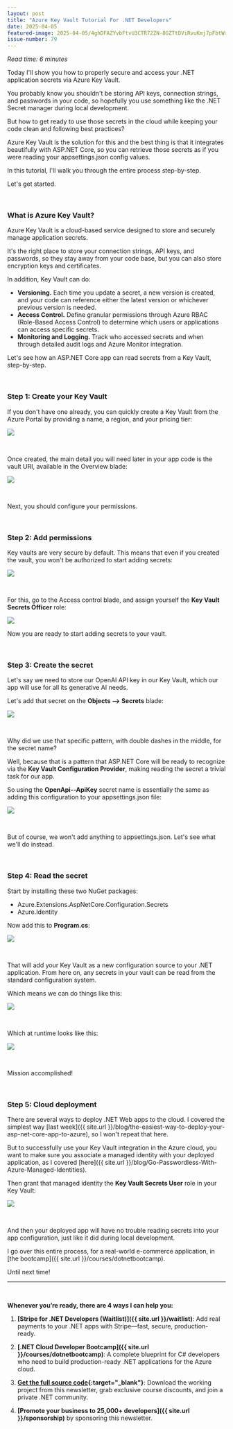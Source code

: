 ```yaml
---
layout: post
title: "Azure Key Vault Tutorial For .NET Developers"
date: 2025-04-05
featured-image: 2025-04-05/4ghDFAZYvbFtvU3CTR72ZN-8GZTtDViRvuKmj7pFbtWrX.jpeg
issue-number: 79
---
```


*Read time: 6 minutes*
​

Today I'll show you how to properly secure and access your .NET application secrets via Azure Key Vault.

You probably know you shouldn't be storing API keys, connection strings, and passwords in your code, so hopefully you use something like the .NET Secret manager during local development.

But how to get ready to use those secrets in the cloud while keeping your code clean and following best practices?

Azure Key Vault is the solution for this and the best thing is that it integrates beautifully with ASP.NET Core, so you can retrieve those secrets as if you were reading your appsettings.json config values.

In this tutorial, I'll walk you through the entire process step-by-step. 

Let's get started.

​

### **What is Azure Key Vault?**
Azure Key Vault is a cloud-based service designed to store and securely manage application secrets. 

It's the right place to store your connection strings, API keys, and passwords, so they stay away from your code base, but you can also store encryption keys and certificates.

In addition, Key Vault can do:

*   <span>**Versioning.** Each time you update a secret, a new version is created, and your code can reference either the latest version or whichever previous version is needed.</span>
*   <span>**Access Control.** Define granular permissions through Azure RBAC (Role-Based Access Control) to determine which users or applications can access specific secrets.</span>
*   <span>**Monitoring and Logging.** Track who accessed secrets and when through detailed audit logs and Azure Monitor integration.</span>

Let's see how an ASP.NET Core app can read secrets from a Key Vault, step-by-step.

​

### **Step 1: Create your Key Vault**
If you don't have one already, you can quickly create a Key Vault from the Azure Portal by providing a name, a region, and your pricing tier:


![](/assets/images/2025-04-05/4ghDFAZYvbFtvU3CTR72ZN-eAaKixZNhCECH6MftnTgta.jpeg)

​

Once created, the main detail you will need later in your app code is the vault URI, available in the Overview blade:


![](/assets/images/2025-04-05/4ghDFAZYvbFtvU3CTR72ZN-8LJJ6uWLyJNaiBD1KfZ8og.jpeg)

​

Next, you should configure your permissions.

​

### **Step 2: Add permissions**
Key vaults are very secure by default. This means that even if you created the vault, you won't be authorized to start adding secrets:


![](/assets/images/2025-04-05/4ghDFAZYvbFtvU3CTR72ZN-3FAfLro7JHFJmPy66NB53K.jpeg)

​

For this, go to the Access control blade, and assign yourself the **Key Vault Secrets Officer** role:


![](/assets/images/2025-04-05/4ghDFAZYvbFtvU3CTR72ZN-p6nV6kjmbgvK3GT9U5F72h.jpeg)

Now you are ready to start adding secrets to your vault.

​

### **Step 3: Create the secret**
Let's say we need to store our OpenAI API key in our Key Vault, which our app will use for all its generative AI needs.

Let's add that secret on the **Objects --> Secrets** blade:


![](/assets/images/2025-04-05/4ghDFAZYvbFtvU3CTR72ZN-rSgCYYwefdTLMsr5p6uwFu.jpeg)

​

Why did we use that specific pattern, with double dashes in the middle, for the secret name?

Well, because that is a pattern that ASP.NET Core will be ready to recognize via the **Key Vault Configuration Provider**, making reading the secret a trivial task for our app. 

So using the **OpenApi--ApiKey** secret name is essentially the same as adding this configuration to your appsettings.json file:


![](/assets/images/2025-04-05/4ghDFAZYvbFtvU3CTR72ZN-gmn2LxdBanb9JDFjwFVmb9.jpeg)

​

But of course, we won't add anything to appsettings.json. Let's see what we'll do instead.

​

### **Step 4: Read the secret**
Start by installing these two NuGet packages:

*   <span>Azure.Extensions.AspNetCore.Configuration.Secrets</span>
*   <span>Azure.Identity</span>

Now add this to **Program.cs**:


![](/assets/images/2025-04-05/4ghDFAZYvbFtvU3CTR72ZN-tVo4w93n4BEZDkdMp6wfKL.jpeg)

​

That will add your Key Vault as a new configuration source to your .NET application. From here on, any secrets in your vault can be read from the standard configuration system.

Which means we can do things like this:


![](/assets/images/2025-04-05/4ghDFAZYvbFtvU3CTR72ZN-8GZTtDViRvuKmj7pFbtWrX.jpeg)

​

Which at runtime looks like this:


![](/assets/images/2025-04-05/4ghDFAZYvbFtvU3CTR72ZN-dJWc5W2NjA2kVEDF9jYbHY.jpeg)

​

Mission accomplished!

​

### **Step 5: Cloud deployment**
There are several ways to deploy .NET Web apps to the cloud. I covered the simplest way [last week]({{ site.url }}/blog/the-easiest-way-to-deploy-your-asp-net-core-app-to-azure), so I won't repeat that here.

But to successfully use your Key Vault integration in the Azure cloud, you want to make sure you associate a managed identity with your deployed application, as I covered [here]({{ site.url }}/blog/Go-Passwordless-With-Azure-Managed-Identities).

Then grant that managed identity the **Key Vault Secrets User** role in your Key Vault:


![](/assets/images/2025-04-05/4ghDFAZYvbFtvU3CTR72ZN-qDQMqqkfFPUjSwWmay1MyY.jpeg)

​

And then your deployed app will have no trouble reading secrets into your app configuration, just like it did during local development.

I go over this entire process, for a real-world e-commerce application, in [the bootcamp]({{ site.url }}/courses/dotnetbootcamp).

Until next time!

---

<br/>

**Whenever you’re ready, there are 4 ways I can help you:**

1. **[​Stripe for .NET Developers (Waitlist)​]({{ site.url }}/waitlist)**: Add real payments to your .NET apps with Stripe—fast, secure, production-ready.

2. **[.NET Cloud Developer Bootcamp]({{ site.url }}/courses/dotnetbootcamp)**: A complete blueprint for C# developers who need to build production-ready .NET applications for the Azure cloud.

3. **​[​Get the full source code](https://www.patreon.com/juliocasal){:target="_blank"}**: Download the working project from this newsletter, grab exclusive course discounts, and join a private .NET community.

4. **[Promote your business to 25,000+ developers]({{ site.url }}/sponsorship)** by sponsoring this newsletter.
